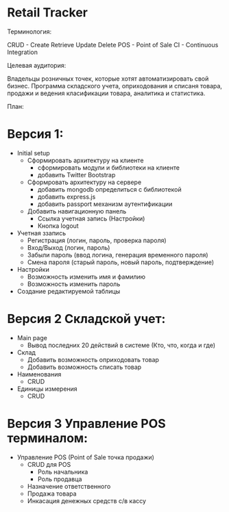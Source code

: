 Retail Tracker
=============

Терминология:

CRUD - Create Retrieve Update Delete
POS - Point of Sale
CI - Continuous Integration

Целевая аудитория:

Владельцы розничных точек, которые хотят автоматизировать свой бизнес. Программа складского учета, оприходования и списаня товара, продажи и ведения класификации товара, аналитика и статистика.

План:

# Версия 1:

- Initial setup
  - Сформировать архитектуру на клиенте
    - сформировать модули и библиотеки на клиенте
    - добавить Twitter Bootstrap
  - Сформровать архитектуру на сервере
    - добавить mongodb определиться с библиотекой
    - добавить express.js 
    - добавить passport механизм аутентификации
  - Добавить навигационную панель
    - Ссылка учетная запись (Настройки)
    - Кнопка logout
- Учетная ззапись 
  - Регистрация (логин, пароль, проверка пароля) 
  - Вход/Выход (логин, пароль)
  - Забыли пароль (ввод логина, генерация временного пароля)
  - Смена пароля (старый пароль, новый пароль, подтверждение)
- Настройки
  - Возможность изменить имя и фамилию
  - Возможность изменить пароль
- Создание редактируемой таблицы

# Версия 2 Складской учет:

- Main page
  - Вывод последних 20 действий в системе (Кто, что, когда и где)
- Склад
  - Добавить возможность оприходовать товар
  - Добавить возможность списать товар
- Наименования
  - CRUD
- Единицы измерения
  - CRUD

# Версия 3 Управление POS терминалом:

- Управление POS (Point of Sale точка продажи)
  - CRUD для POS
    - Роль начальника
    - Роль продавца
  - Назначение ответственного
  - Продажа товара 
  - Инкасация денежных средств с/в кассу















